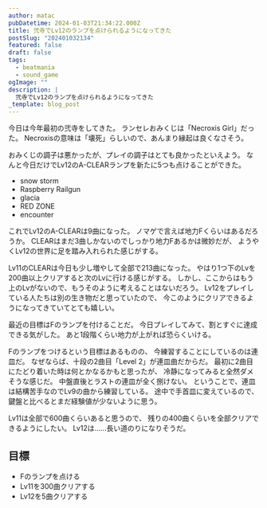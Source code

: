 ```yaml
---
author: matac
pubDatetime: 2024-01-03T21:34:22.000Z
title: 弐寺でLv12のランプを点けられるようになってきた
postSlug: "202401032134"
featured: false
draft: false
tags:
  - beatmania
  - sound_game
ogImage: ""
description: |
  弐寺でLv12のランプを点けられるようになってきた
_template: blog_post
---
```


今日は今年最初の弐寺をしてきた。
ランセレおみくじは「Necroxis Girl」だった。
Necroxisの意味は「壊死」らしいので、あんまり縁起は良くなさそう。

おみくじの調子は悪かったが、プレイの調子はとても良かったといえよう。
なんと今日だけでLv12のA-CLEARランプを新たに5つも点けることができた。

- snow storm
- Raspberry Railgun
- glacia
- RED ZONE
- encounter

これでLv12のA-CLEARは9曲になった。
ノマゲで言えば地力Fくらいはあるだろうか。
CLEARはまだ3曲しかないのでしっかり地力Fあるかは微妙だが、
ようやくLv12の世界に足を踏み入れられた感じがする。

Lv11のCLEARは今日も少し増やして全部で213曲になった。
やはり1つ下のLvを200曲以上クリアすると次のLvに行ける感じがする。
しかし、ここからはもう上のLvがないので、もうそのように考えることはないだろう。
Lv12をプレイしている人たちは別の生き物だと思っていたので、
今このようにクリアできるようになってきていてとても嬉しい。

最近の目標はFのランプを付けることだ。
今日プレイしてみて、割とすぐに達成できる気がした。
あと1段階くらい地力が上がれば恐らくいける。

Fのランプをつけるという目標はあるものの、
今練習することにしているのは連皿だ。
なぜならば、十段の2曲目「Level 2」が連皿曲だからだ。
最初に2曲目にたどり着いた時は何とかなるかもと思ったが、
冷静になってみると全然ダメそうな感じだ。
中盤直後とラストの連皿が全く捌けない。
ということで、連皿は結構苦手なのでLv9の曲から練習している。
途中で手首皿に変えているので、鍵盤と比べるとまだ経験値が少ないように思う。

Lv11は全部で600曲くらいあると思うので、
残りの400曲くらいを全部クリアできるようにしたい。
Lv12は......長い道のりになりそうだ。

## 目標

- Fのランプを点ける
- Lv11を300曲クリアする
- Lv12を5曲クリアする
